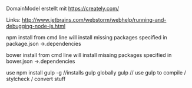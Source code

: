 
DomainModel erstellt mit
https://creately.com/

Links:
http://www.jetbrains.com/webstorm/webhelp/running-and-debugging-node-js.html


npm install from cmd line will install missing packages specified in package.json ->.dependencies


bower install from cmd line will install missing packages specified in bower.json ->.dependencies

use 
npm install gulp -g //installs gulp globally
gulp                // use gulp to compile / stylcheck / convert stuff